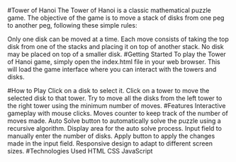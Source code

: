 #Tower of Hanoi
The Tower of Hanoi is a classic mathematical puzzle game. The objective of the game is to move a stack of disks from one peg to another peg, following these simple rules:

Only one disk can be moved at a time.
Each move consists of taking the top disk from one of the stacks and placing it on top of another stack.
No disk may be placed on top of a smaller disk.
#Getting Started
To play the Tower of Hanoi game, simply open the index.html file in your web browser. This will load the game interface where you can interact with the towers and disks.

#How to Play
Click on a disk to select it.
Click on a tower to move the selected disk to that tower.
Try to move all the disks from the left tower to the right tower using the minimum number of moves.
#Features
Interactive gameplay with mouse clicks.
Moves counter to keep track of the number of moves made.
Auto Solve button to automatically solve the puzzle using a recursive algorithm.
Display area for the auto solve process.
Input field to manually enter the number of disks.
Apply button to apply the changes made in the input field.
Responsive design to adapt to different screen sizes.
#Technologies Used
HTML
CSS
JavaScript
